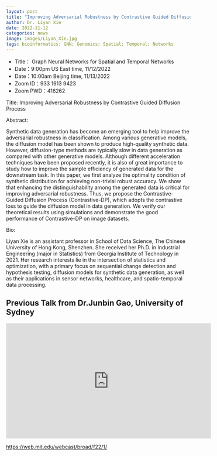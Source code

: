 ```yaml
---
layout: post
title: "Improving Adversarial Robustness by Contrastive Guided Diffusion Process"
author: Dr. Liyan Xie 
date: 2022-11-12
categories: news
image: images/Liyan_Xie.jpg
tags: bioinformatics; GNN; Genomics; Spatial; Temporal; Networks
---
```


- Title： Graph Neural Networks for Spatial and Temporal Networks
- Date：9:00pm US East time, 11/12/2022
- Date：10:00am Beijing time, 11/13/2022
- Zoom  ID：933 1613 9423
- Zoom PWD：416262

Title: Improving Adversarial Robustness by Contrastive Guided Diffusion Process

Abstract: 

Synthetic data generation has become an emerging tool to help improve the adversarial robustness in classification. Among various generative models, the diffusion model has been shown to produce high-quality synthetic data. However, diffusion-type methods are typically slow in data generation as compared with other generative models. Although different acceleration techniques have been proposed recently, it is also of great importance to study how to improve the sample efficiency of generated data for the downstream task. In this paper, we first analyze the optimality condition of synthetic distribution for achieving non-trivial robust accuracy. We show that enhancing the distinguishability among the generated data is critical for improving adversarial robustness. Thus, we propose the Contrastive-Guided Diffusion Process (Contrastive-DP), which adopts the contrastive loss to guide the diffusion model in data generation. We verify our theoretical results using simulations and demonstrate the good performance of Contrastive-DP on image datasets.


Bio: 

Liyan Xie is an assistant professor in School of Data Science, The Chinese University of Hong Kong, Shenzhen. She received her Ph.D. in Industrial Engineering (major in Statistics) from Georgia Institute of Technology in 2021. Her research interests lie in the intersection of statistics and optimization, with a primary focus on sequential change detection and hypothesis testing, diffusion models for synthetic data generation, as well as their applications in sensor networks, healthcare, and spatio-temporal data processing.


## Previous Talk from Dr.Junbin Gao, University of Sydney

<p align="center">
<iframe width="560" height="315" src="https://www.youtube.com/embed/pY42X2Y8DYU" title="YouTube video player" frameborder="0" allow="accelerometer; autoplay; clipboard-write; encrypted-media; gyroscope; picture-in-picture" allowfullscreen></iframe>
</p>

https://web.mit.edu/webcast/broad/f22/1/
